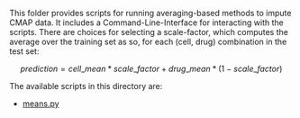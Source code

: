 This folder provides scripts for running averaging-based methods to impute CMAP data. It includes a Command-Line-Interface for interacting with the scripts. There are choices for selecting a scale-factor, which computes the average over the training set as so, for each (cell, drug) combination in the test set:

$$prediction = cell\_mean * scale\_factor + drug\_mean * (1 - scale\_factor)$$

The available scripts in this directory are:
- [means.py](means.py)
